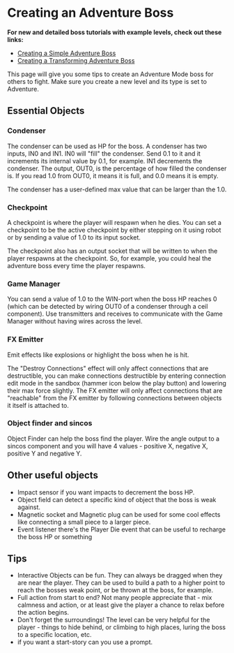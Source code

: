 # Creating an Adventure Boss
**For new and detailed boss tutorials with example levels, check out these links:**
* [Creating a Simple Adventure Boss](Creating_A_Simple_Adventure_Boss)
* [Creating a Transforming Adventure Boss](Creating_A_Transforming_Adventure_Boss)

This page will give you some tips to create an Adventure Mode boss for others to fight. Make sure you create a new level and its type is set to Adventure.

## Essential Objects

### Condenser
The condenser can be used as HP for the boss. A condenser has two inputs, IN0 and IN1. IN0 will "fill" the condenser. Send 0.1 to it and it increments its internal value by 0.1, for example. IN1 decrements the condenser. The output, OUT0, is the percentage of how filled the condenser is. If you read 1.0 from OUT0, it means it is full, and 0.0 means it is empty.

The condenser has a user-defined max value that can be larger than the 1.0.

### Checkpoint
A checkpoint is where the player will respawn when he dies. You can set a checkpoint to be the active checkpoint by either stepping on it using robot or by sending a value of 1.0 to its input socket.

The checkpoint also has an output socket that will be written to when the player respawns at the checkpoint. So, for example, you could heal the adventure boss every time the player respawns.

### Game Manager
You can send a value of 1.0 to the WIN-port when the boss HP reaches 0 (which can be detected by wiring OUT0 of a condenser through a ceil component). Use transmitters and receives to communicate with the Game Manager without having wires across the level.

### FX Emitter
Emit effects like explosions or highlight the boss when he is hit.

The "Destroy Connections" effect will only affect connections that are destructible, you can make connections destructible by entering connection edit mode in the sandbox (hammer icon below the play button) and lowering their max force slightly. The FX emitter will only affect connections that are "reachable" from the FX emitter by following connections between objects it itself is attached to.

### Object finder and sincos
Object Finder can help the boss find the player. Wire the angle output to a sincos component and you will have 4 values - positive X, negative X, positive Y and negative Y.

## Other useful objects
* Impact sensor if you want impacts to decrement the boss HP.
* Object field can detect a specific kind of object that the boss is weak against.
* Magnetic socket and Magnetic plug can be used for some cool effects like connecting a small piece to a larger piece.
* Event listener there's the Player Die event that can be useful to recharge the boss HP or something

## Tips
* Interactive Objects can be fun. They can always be dragged when they are near the player. They can be used to build a path to a higher point to reach the bosses weak point, or be thrown at the boss, for example.
* Full action from start to end? Not many people appreciate that - mix calmness and action, or at least give the player a chance to relax before the action begins.
* Don't forget the surroundings! The level can be very helpful for the player - things to hide behind, or climbing to high places, luring the boss to a specific location, etc.
* if you want a start-story can you use a prompt.